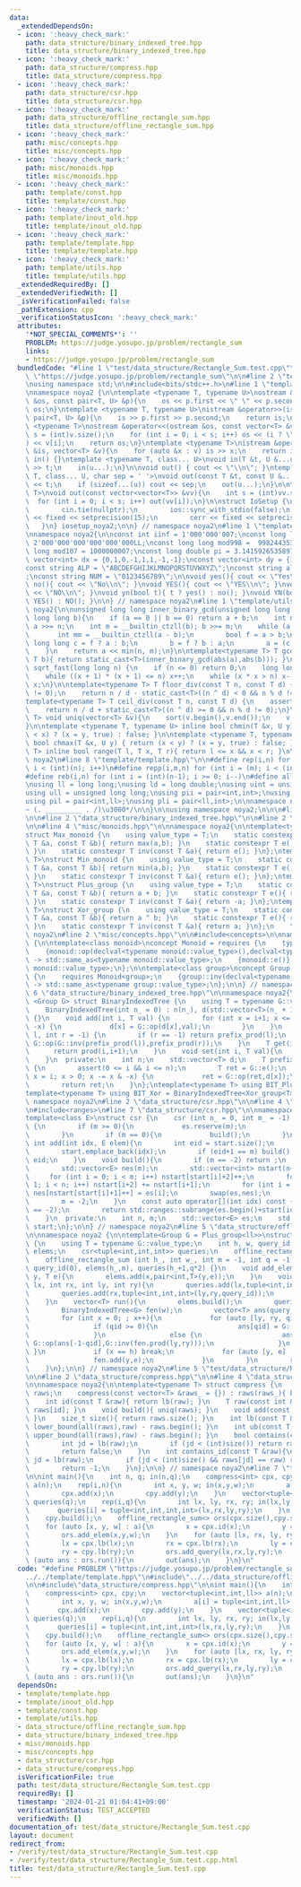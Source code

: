 ```yaml
---
data:
  _extendedDependsOn:
  - icon: ':heavy_check_mark:'
    path: data_structure/binary_indexed_tree.hpp
    title: data_structure/binary_indexed_tree.hpp
  - icon: ':heavy_check_mark:'
    path: data_structure/compress.hpp
    title: data_structure/compress.hpp
  - icon: ':heavy_check_mark:'
    path: data_structure/csr.hpp
    title: data_structure/csr.hpp
  - icon: ':heavy_check_mark:'
    path: data_structure/offline_rectangle_sum.hpp
    title: data_structure/offline_rectangle_sum.hpp
  - icon: ':heavy_check_mark:'
    path: misc/concepts.hpp
    title: misc/concepts.hpp
  - icon: ':heavy_check_mark:'
    path: misc/monoids.hpp
    title: misc/monoids.hpp
  - icon: ':heavy_check_mark:'
    path: template/const.hpp
    title: template/const.hpp
  - icon: ':heavy_check_mark:'
    path: template/inout_old.hpp
    title: template/inout_old.hpp
  - icon: ':heavy_check_mark:'
    path: template/template.hpp
    title: template/template.hpp
  - icon: ':heavy_check_mark:'
    path: template/utils.hpp
    title: template/utils.hpp
  _extendedRequiredBy: []
  _extendedVerifiedWith: []
  _isVerificationFailed: false
  _pathExtension: cpp
  _verificationStatusIcon: ':heavy_check_mark:'
  attributes:
    '*NOT_SPECIAL_COMMENTS*': ''
    PROBLEM: https://judge.yosupo.jp/problem/rectangle_sum
    links:
    - https://judge.yosupo.jp/problem/rectangle_sum
  bundledCode: "#line 1 \"test/data_structure/Rectangle_Sum.test.cpp\"\n#define PROBLEM\
    \ \"https://judge.yosupo.jp/problem/rectangle_sum\"\n\n#line 2 \"template/template.hpp\"\
    \nusing namespace std;\n\n#include<bits/stdc++.h>\n#line 1 \"template/inout_old.hpp\"\
    \nnamespace noya2 {\n\ntemplate <typename T, typename U>\nostream &operator<<(ostream\
    \ &os, const pair<T, U> &p){\n    os << p.first << \" \" << p.second;\n    return\
    \ os;\n}\ntemplate <typename T, typename U>\nistream &operator>>(istream &is,\
    \ pair<T, U> &p){\n    is >> p.first >> p.second;\n    return is;\n}\n\ntemplate\
    \ <typename T>\nostream &operator<<(ostream &os, const vector<T> &v){\n    int\
    \ s = (int)v.size();\n    for (int i = 0; i < s; i++) os << (i ? \" \" : \"\"\
    ) << v[i];\n    return os;\n}\ntemplate <typename T>\nistream &operator>>(istream\
    \ &is, vector<T> &v){\n    for (auto &x : v) is >> x;\n    return is;\n}\n\nvoid\
    \ in() {}\ntemplate <typename T, class... U>\nvoid in(T &t, U &...u){\n    cin\
    \ >> t;\n    in(u...);\n}\n\nvoid out() { cout << \"\\n\"; }\ntemplate <typename\
    \ T, class... U, char sep = ' '>\nvoid out(const T &t, const U &...u){\n    cout\
    \ << t;\n    if (sizeof...(u)) cout << sep;\n    out(u...);\n}\n\ntemplate<typename\
    \ T>\nvoid out(const vector<vector<T>> &vv){\n    int s = (int)vv.size();\n  \
    \  for (int i = 0; i < s; i++) out(vv[i]);\n}\n\nstruct IoSetup {\n    IoSetup(){\n\
    \        cin.tie(nullptr);\n        ios::sync_with_stdio(false);\n        cout\
    \ << fixed << setprecision(15);\n        cerr << fixed << setprecision(7);\n \
    \   }\n} iosetup_noya2;\n\n} // namespace noya2\n#line 1 \"template/const.hpp\"\
    \nnamespace noya2{\n\nconst int iinf = 1'000'000'007;\nconst long long linf =\
    \ 2'000'000'000'000'000'000LL;\nconst long long mod998 =  998244353;\nconst long\
    \ long mod107 = 1000000007;\nconst long double pi = 3.14159265358979323;\nconst\
    \ vector<int> dx = {0,1,0,-1,1,1,-1,-1};\nconst vector<int> dy = {1,0,-1,0,1,-1,-1,1};\n\
    const string ALP = \"ABCDEFGHIJKLMNOPQRSTUVWXYZ\";\nconst string alp = \"abcdefghijklmnopqrstuvwxyz\"\
    ;\nconst string NUM = \"0123456789\";\n\nvoid yes(){ cout << \"Yes\\n\"; }\nvoid\
    \ no(){ cout << \"No\\n\"; }\nvoid YES(){ cout << \"YES\\n\"; }\nvoid NO(){ cout\
    \ << \"NO\\n\"; }\nvoid yn(bool t){ t ? yes() : no(); }\nvoid YN(bool t){ t ?\
    \ YES() : NO(); }\n\n} // namespace noya2\n#line 1 \"template/utils.hpp\"\nnamespace\
    \ noya2{\n\nunsigned long long inner_binary_gcd(unsigned long long a, unsigned\
    \ long long b){\n    if (a == 0 || b == 0) return a + b;\n    int n = __builtin_ctzll(a);\
    \ a >>= n;\n    int m = __builtin_ctzll(b); b >>= m;\n    while (a != b) {\n \
    \       int mm = __builtin_ctzll(a - b);\n        bool f = a > b;\n        unsigned\
    \ long long c = f ? a : b;\n        b = f ? b : a;\n        a = (c - b) >> mm;\n\
    \    }\n    return a << min(n, m);\n}\n\ntemplate<typename T> T gcd_fast(T a,\
    \ T b){ return static_cast<T>(inner_binary_gcd(abs(a),abs(b))); }\n\nlong long\
    \ sqrt_fast(long long n) {\n    if (n <= 0) return 0;\n    long long x = sqrt(n);\n\
    \    while ((x + 1) * (x + 1) <= n) x++;\n    while (x * x > n) x--;\n    return\
    \ x;\n}\n\ntemplate<typename T> T floor_div(const T n, const T d) {\n    assert(d\
    \ != 0);\n    return n / d - static_cast<T>((n ^ d) < 0 && n % d != 0);\n}\n\n\
    template<typename T> T ceil_div(const T n, const T d) {\n    assert(d != 0);\n\
    \    return n / d + static_cast<T>((n ^ d) >= 0 && n % d != 0);\n}\n\ntemplate<typename\
    \ T> void uniq(vector<T> &v){\n    sort(v.begin(),v.end());\n    v.erase(unique(v.begin(),v.end()),v.end());\n\
    }\n\ntemplate <typename T, typename U> inline bool chmin(T &x, U y) { return (y\
    \ < x) ? (x = y, true) : false; }\n\ntemplate <typename T, typename U> inline\
    \ bool chmax(T &x, U y) { return (x < y) ? (x = y, true) : false; }\n\ntemplate<typename\
    \ T> inline bool range(T l, T x, T r){ return l <= x && x < r; }\n\n} // namespace\
    \ noya2\n#line 8 \"template/template.hpp\"\n\n#define rep(i,n) for (int i = 0;\
    \ i < (int)(n); i++)\n#define repp(i,m,n) for (int i = (m); i < (int)(n); i++)\n\
    #define reb(i,n) for (int i = (int)(n-1); i >= 0; i--)\n#define all(v) (v).begin(),(v).end()\n\
    \nusing ll = long long;\nusing ld = long double;\nusing uint = unsigned int;\n\
    using ull = unsigned long long;\nusing pii = pair<int,int>;\nusing pll = pair<ll,ll>;\n\
    using pil = pair<int,ll>;\nusing pli = pair<ll,int>;\n\nnamespace noya2{\n\n/*\u3000\
    ~ (. _________ . /)\u3000*/\n\n}\n\nusing namespace noya2;\n\n\n#line 2 \"data_structure/offline_rectangle_sum.hpp\"\
    \n\n#line 2 \"data_structure/binary_indexed_tree.hpp\"\n\n#line 2 \"misc/monoids.hpp\"\
    \n\n#line 4 \"misc/monoids.hpp\"\n\nnamespace noya2{\n\ntemplate<typename T>\n\
    struct Max_monoid {\n    using value_type = T;\n    static constexpr T op(const\
    \ T &a, const T &b){ return max(a,b); }\n    static constexpr T e(){ return std::numeric_limits<T>::min();\
    \ }\n    static constexpr T inv(const T &a){ return e(); }\n};\ntemplate<typename\
    \ T>\nstruct Min_monoid {\n    using value_type = T;\n    static constexpr T op(const\
    \ T &a, const T &b){ return min(a,b); }\n    static constexpr T e(){ return std::numeric_limits<T>::max();\
    \ }\n    static constexpr T inv(const T &a){ return e(); }\n};\ntemplate<typename\
    \ T>\nstruct Plus_group {\n    using value_type = T;\n    static constexpr T op(const\
    \ T &a, const T &b){ return a + b; }\n    static constexpr T e(){ return T(0);\
    \ }\n    static constexpr T inv(const T &a){ return -a; }\n};\ntemplate<typename\
    \ T>\nstruct Xor_group {\n    using value_type = T;\n    static constexpr T op(const\
    \ T &a, const T &b){ return a ^ b; }\n    static constexpr T e(){ return T(0);\
    \ }\n    static constexpr T inv(const T &a){ return a; }\n};\n    \n} // namespace\
    \ noya2\n#line 2 \"misc/concepts.hpp\"\n\n#include<concepts>\n\nnamespace noya2\
    \ {\n\ntemplate<class monoid>\nconcept Monoid = requires {\n    typename monoid::value_type;\n\
    \    {monoid::op(declval<typename monoid::value_type>(),declval<typename monoid::value_type>())}\
    \ -> std::same_as<typename monoid::value_type>;\n    {monoid::e()} -> std::same_as<typename\
    \ monoid::value_type>;\n};\n\ntemplate<class group>\nconcept Group = requires\
    \ {\n    requires Monoid<group>;\n    {group::inv(declval<typename group::value_type>())}\
    \ -> std::same_as<typename group::value_type>;\n};\n\n} // namespace noya2\n#line\
    \ 6 \"data_structure/binary_indexed_tree.hpp\"\n\nnamespace noya2{\n\ntemplate\
    \ <Group G> struct BinaryIndexedTree {\n    using T = typename G::value_type;\n\
    \    BinaryIndexedTree(int n_ = 0) : n(n_), d(std::vector<T>(n_ + 1, G::e()))\
    \ {}\n    void add(int i, T val) {\n        for (int x = i+1; x <= n; x += x &\
    \ -x) {\n            d[x] = G::op(d[x],val);\n        }\n    }\n    T prod(int\
    \ l, int r = -1) {\n        if (r == -1) return prefix_prod(l);\n        return\
    \ G::op(G::inv(prefix_prod(l)),prefix_prod(r));\n    }\n    T get(int i){\n  \
    \      return prod(i,i+1);\n    }\n    void set(int i, T val){\n        add(i,G::op(G::inv(get(i)),val));\n\
    \    }\n  private:\n    int n;\n    std::vector<T> d;\n    T prefix_prod(int i)\
    \ {\n        assert(0 <= i && i <= n);\n        T ret = G::e();\n        for (int\
    \ x = i; x > 0; x -= x & -x) {\n            ret = G::op(ret,d[x]);\n        }\n\
    \        return ret;\n    }\n};\ntemplate<typename T> using BIT_Plus = BinaryIndexedTree<Plus_group<T>>;\n\
    template<typename T> using BIT_Xor = BinaryIndexedTree<Xor_group<T>>;\n\n} //\
    \ namespace noya2\n#line 2 \"data_structure/csr.hpp\"\n\n#line 4 \"data_structure/csr.hpp\"\
    \n#include<ranges>\n#line 7 \"data_structure/csr.hpp\"\n\nnamespace noya2 {\n\n\
    template<class E>\nstruct csr {\n    csr (int n_ = 0, int m_ = -1) : n(n_), m(m_)\
    \ {\n        if (m >= 0){\n            es.reserve(m);\n            start.reserve(m);\n\
    \        }\n        if (m == 0){\n            build();\n        }\n    }\n   \
    \ int add(int idx, E elem){\n        int eid = start.size();\n        es.emplace_back(elem);\n\
    \        start.emplace_back(idx);\n        if (eid+1 == m) build();\n        return\
    \ eid;\n    }\n    void build(){\n        if (m == -2) return ;\n        m = start.size();\n\
    \        std::vector<E> nes(m);\n        std::vector<int> nstart(n+2,0);\n   \
    \     for (int i = 0; i < m; i++) nstart[start[i]+2]++;\n        for (int i =\
    \ 1; i < n; i++) nstart[i+2] += nstart[i+1];\n        for (int i = 0; i < m; i++)\
    \ nes[nstart[start[i]+1]++] = es[i];\n        swap(es,nes);\n        swap(start,nstart);\n\
    \        m = -2;\n    }\n    const auto operator[](int idx) const {\n        assert(m\
    \ == -2);\n        return std::ranges::subrange(es.begin()+start[idx],es.begin()+start[idx+1]);\n\
    \    }\n  private:\n    int n, m;\n    std::vector<E> es;\n    std::vector<int>\
    \ start;\n};\n\n} // namespace noya2\n#line 5 \"data_structure/offline_rectangle_sum.hpp\"\
    \n\nnamespace noya2 {\n\ntemplate<Group G = Plus_group<ll>>\nstruct offline_rectangle_sum\
    \ {\n    using T = typename G::value_type;\n    int h, w, query_id;\n    csr<pair<int,T>>\
    \ elems;\n    csr<tuple<int,int,int>> queries;\n    offline_rectangle_sum () {}\n\
    \    offline_rectangle_sum (int h_, int w_, int m = -1, int q = -1) : h(h_), w(w_),\
    \ query_id(0), elems(h_,m), queries(h_+1,q*2) {}\n    void add_elem(int x, int\
    \ y, T e){\n        elems.add(x,pair<int,T>(y,e));\n    }\n    void add_query(int\
    \ lx, int rx, int ly, int ry){\n        queries.add(lx,tuple<int,int,int>(ly,ry,-1-query_id));\n\
    \        queries.add(rx,tuple<int,int,int>(ly,ry,query_id));\n        query_id++;\n\
    \    }\n    vector<T> run(){\n        elems.build();\n        queries.build();\n\
    \        BinaryIndexedTree<G> fen(w);\n        vector<T> ans(query_id,G::e());\n\
    \        for (int x = 0; ; x++){\n            for (auto [ly, ry, qid] : queries[x]){\n\
    \                if (qid >= 0){\n                    ans[qid] = G::op(ans[qid],fen.prod(ly,ry));\n\
    \                }\n                else {\n                    ans[-1-qid] =\
    \ G::op(ans[-1-qid],G::inv(fen.prod(ly,ry)));\n                }\n           \
    \ }\n            if (x == h) break;\n            for (auto [y, e] : elems[x]){\n\
    \                fen.add(y,e);\n            }\n        }\n        return ans;\n\
    \    }\n};\n\n} // namespace noya2\n#line 5 \"test/data_structure/Rectangle_Sum.test.cpp\"\
    \n\n#line 2 \"data_structure/compress.hpp\"\n\n#line 4 \"data_structure/compress.hpp\"\
    \n\nnamespace noya2{\n\ntemplate<typename T> struct compress {\n    vector<T>\
    \ raws;\n    compress(const vector<T> &raws_ = {}) : raws(raws_){ build(); }\n\
    \    int id(const T &raw){ return lb(raw); }\n    T raw(const int &id){ return\
    \ raws[id]; }\n    void build(){ uniq(raws); }\n    void add(const T &raw){ raws.push_back(raw);\
    \ }\n    size_t size(){ return raws.size(); }\n    int lb(const T &raw){ return\
    \ lower_bound(all(raws),raw) - raws.begin(); }\n    int ub(const T &raw){ return\
    \ upper_bound(all(raws),raw) - raws.begin(); }\n    bool contains(const T &raw){\n\
    \        int jd = lb(raw);\n        if (jd < (int)size()) return raws[jd] == raw;\n\
    \        return false;\n    }\n    int contains_id(const T &raw){\n        int\
    \ jd = lb(raw);\n        if (jd < (int)size() && raws[jd] == raw) return jd;\n\
    \        return -1;\n    }\n};\n\n} // namespace noya2\n#line 7 \"test/data_structure/Rectangle_Sum.test.cpp\"\
    \n\nint main(){\n    int n, q; in(n,q);\n    compress<int> cpx, cpy;\n    vector<tuple<int,int,ll>>\
    \ a(n);\n    rep(i,n){\n        int x, y, w; in(x,y,w);\n        a[i] = tuple<int,int,ll>(x,y,w);\n\
    \        cpx.add(x);\n        cpy.add(y);\n    }\n    vector<tuple<int,int,int,int>>\
    \ queries(q);\n    rep(i,q){\n        int lx, ly, rx, ry; in(lx,ly,rx,ry);\n \
    \       queries[i] = tuple<int,int,int,int>(lx,rx,ly,ry);\n    }\n    cpx.build();\n\
    \    cpy.build();\n    offline_rectangle_sum<> ors(cpx.size(),cpy.size(),n,q);\n\
    \    for (auto [x, y, w] : a){\n        x = cpx.id(x);\n        y = cpy.id(y);\n\
    \        ors.add_elem(x,y,w);\n    }\n    for (auto [lx, rx, ly, ry] : queries){\n\
    \        lx = cpx.lb(lx);\n        rx = cpx.lb(rx);\n        ly = cpy.lb(ly);\n\
    \        ry = cpy.lb(ry);\n        ors.add_query(lx,rx,ly,ry);\n    }\n    for\
    \ (auto ans : ors.run()){\n        out(ans);\n    }\n}\n"
  code: "#define PROBLEM \"https://judge.yosupo.jp/problem/rectangle_sum\"\n\n#include\"\
    ../../template/template.hpp\"\n#include\"../../data_structure/offline_rectangle_sum.hpp\"\
    \n\n#include\"data_structure/compress.hpp\"\n\nint main(){\n    int n, q; in(n,q);\n\
    \    compress<int> cpx, cpy;\n    vector<tuple<int,int,ll>> a(n);\n    rep(i,n){\n\
    \        int x, y, w; in(x,y,w);\n        a[i] = tuple<int,int,ll>(x,y,w);\n \
    \       cpx.add(x);\n        cpy.add(y);\n    }\n    vector<tuple<int,int,int,int>>\
    \ queries(q);\n    rep(i,q){\n        int lx, ly, rx, ry; in(lx,ly,rx,ry);\n \
    \       queries[i] = tuple<int,int,int,int>(lx,rx,ly,ry);\n    }\n    cpx.build();\n\
    \    cpy.build();\n    offline_rectangle_sum<> ors(cpx.size(),cpy.size(),n,q);\n\
    \    for (auto [x, y, w] : a){\n        x = cpx.id(x);\n        y = cpy.id(y);\n\
    \        ors.add_elem(x,y,w);\n    }\n    for (auto [lx, rx, ly, ry] : queries){\n\
    \        lx = cpx.lb(lx);\n        rx = cpx.lb(rx);\n        ly = cpy.lb(ly);\n\
    \        ry = cpy.lb(ry);\n        ors.add_query(lx,rx,ly,ry);\n    }\n    for\
    \ (auto ans : ors.run()){\n        out(ans);\n    }\n}\n"
  dependsOn:
  - template/template.hpp
  - template/inout_old.hpp
  - template/const.hpp
  - template/utils.hpp
  - data_structure/offline_rectangle_sum.hpp
  - data_structure/binary_indexed_tree.hpp
  - misc/monoids.hpp
  - misc/concepts.hpp
  - data_structure/csr.hpp
  - data_structure/compress.hpp
  isVerificationFile: true
  path: test/data_structure/Rectangle_Sum.test.cpp
  requiredBy: []
  timestamp: '2024-01-21 01:04:41+09:00'
  verificationStatus: TEST_ACCEPTED
  verifiedWith: []
documentation_of: test/data_structure/Rectangle_Sum.test.cpp
layout: document
redirect_from:
- /verify/test/data_structure/Rectangle_Sum.test.cpp
- /verify/test/data_structure/Rectangle_Sum.test.cpp.html
title: test/data_structure/Rectangle_Sum.test.cpp
---
```

